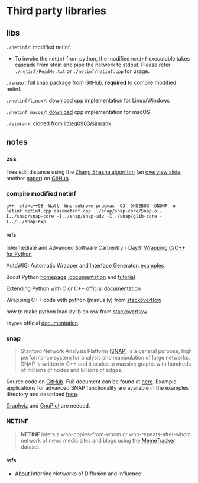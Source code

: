 # Third party libraries

## libs

`./netinf/`: modified netinf. 

- To invoke the `netinf` from python, the modified `netinf` executable takes cascade from stdin and pipe the network to stdout. Please refer `./netinf/ReadMe.txt` or `./netinf/netinf.cpp` for usage.

`./snap/`: full snap package from [GitHub](https://github.com/snap-stanford/snap), **required** to compile modified netinf.

`./netinf/linux/`: [download](http://snap.stanford.edu/netinf/netinf.tgz) cpp implementation for Linux/Windows

`./netinf_macos/`: [download](http://snap.stanford.edu/netinf/netinf-macos.tgz) cpp implementation for macOS

`./simrank`: cloned from [littleq0903/simrank](https://github.com/littleq0903/simrank)

## notes

### zss

Tree edit distance using the [Zhang Shasha algorithm](http://www.grantjenks.com/wiki/_media/ideas:simple_fast_algorithms_for_the_editing_distance_between_tree_and_related_problems.pdf) (an [overview slide](http://www.inf.unibz.it/dis/teaching/ATA/ata7-handout-1x1.pdf), another [paper](http://research.cs.queensu.ca/TechReports/Reports/1995-372.pdf)) on [GitHub](https://github.com/timtadh/zhang-shasha).

### compile modified netinf

```
g++ -std=c++98 -Wall -Wno-unknown-pragmas -O3 -DNDEBUG -DNOMP -o netinf netinf.cpp cascnetinf.cpp ../snap/snap-core/Snap.o -I../snap/snap-core -I../snap/snap-adv -I../snap/glib-core -I../../snap-exp
```

#### refs

Intermediate and Advanced Software Carpentry - Day3: [Wrapping C/C++ for Python](http://intermediate-and-advanced-software-carpentry.readthedocs.io/en/latest/c++-wrapping.html)

AutoWIG: Automatic Wrapper and Interface Generator: [examples](http://autowig.readthedocs.io/en/stable/examples/index.html)

Boost.Python [homepage](http://www.boost.org/) ,[documentation](http://www.boost.org/doc/libs/1_64_0/) and [tutorial](http://www.boost.org/doc/libs/1_64_0/libs/python/doc/html/tutorial/index.html)

Extending Python with C or C++ official [documentation](https://docs.python.org/2/extending/extending.html)

Wrapping C++ code with python (manually) from [stackoverflow](https://stackoverflow.com/questions/43387112/wrapping-c-code-with-python-manually)

how to make python load dylib on osx from [stackoverflow](https://stackoverflow.com/questions/2488016/how-to-make-python-load-dylib-on-osx)

`ctypes` official [documentation](https://docs.python.org/2.7/library/ctypes.html)

### snap

>Stanford Network Analysis Platform ([SNAP](http://snap.stanford.edu/snap/index.html)) is a general purpose, high performance system for analysis and manipulation of large networks. SNAP is written in C++ and it scales to massive graphs with hundreds of millions of nodes and billions of edges.

Source code on [GitHub](https://github.com/snap-stanford/snap). Full document can be found at [here](http://snap.stanford.edu/snap/doc.html). Example applications for advanced SNAP functionality are available
in the examples directory and described [here](http://snap.stanford.edu/snap/description.html).

[Graphviz](http://www.graphviz.org/) and [GnuPlot](http://www.gnuplot.info/) are needed.

### NETINF

>**NETINF** infers a who-copies-from-whom or who-repeats-after-whom network of news media sites and blogs using the [MemeTracker](http://memetracker.org/) dataset.

#### refs

- [About](http://snap.stanford.edu/netinf/#about) Inferring Networks of Diffusion and Influence


